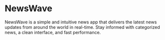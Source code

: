 # NewsWave
NewsWave is a simple and intuitive news app that delivers the latest news updates from around the world in real-time. Stay informed with categorized news, a clean interface, and fast performance.
